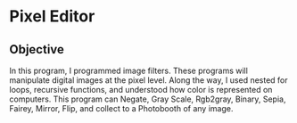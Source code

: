 # Pixel Editor

## Objective
In this program, I programmed image filters. These programs will manipulate digital images at the pixel level. Along the way, I used nested for loops, recursive functions, and understood how color is represented on computers. This program can Negate, Gray Scale, Rgb2gray, Binary, Sepia, Fairey, Mirror, Flip, and collect to a Photobooth of any image. 
